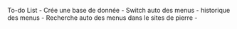 To-do List - Crée une base de donnée - Switch auto des menus - historique des menus - Recherche auto des menus dans le sites de pierre -
